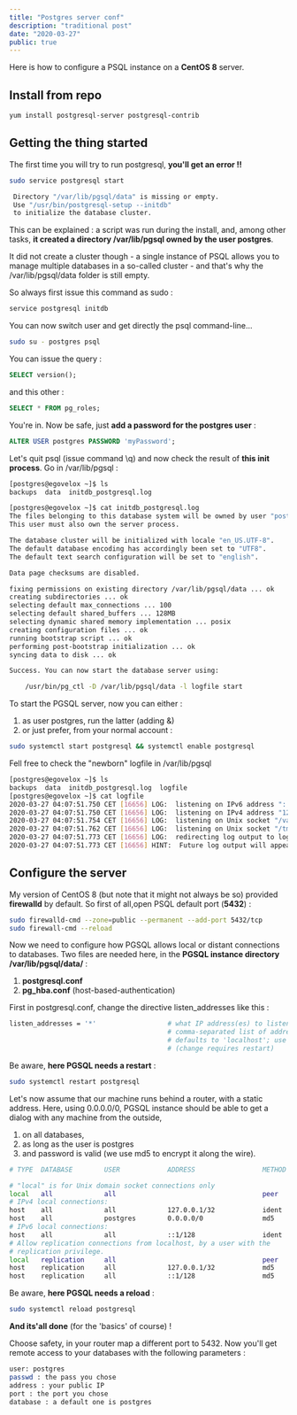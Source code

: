 ```yaml
---
title: "Postgres server conf"
description: "traditional post"
date: "2020-03-27"
public: true
---
```


Here is how to configure a PSQL instance on a **CentOS 8** server.

## Install from repo

```bash
yum install postgresql-server postgresql-contrib
```

## Getting the thing started

The first time you will try to run postgresql, **you'll get an error !!**

```bash
sudo service postgresql start
```

```bash
 Directory "/var/lib/pgsql/data" is missing or empty.
 Use "/usr/bin/postgresql-setup --initdb"
 to initialize the database cluster.
```
This can be explained : a script was run during the install, and, among other tasks, **it created a directory /var/lib/pgsql owned by the user postgres**.

It did not create a cluster though - a single instance of PSQL allows you to manage multiple databases in a so-called cluster - and that's why the /var/lib/pgsql/data folder is still empty.

So always first issue this command as sudo :
```bash
service postgresql initdb
```

You can now switch user and get directly the psql command-line...
```bash
sudo su - postgres psql
```
You can issue the query :
```sql
SELECT version();
```

and this other : 
```sql
SELECT * FROM pg_roles;
```
You're in. Now be safe, just **add a password for the postgres user** :

```sql
ALTER USER postgres PASSWORD 'myPassword';
```

Let's quit psql (issue command \q) and now check the result of **this init process**. Go in /var/lib/pgsql :
```bash
[postgres@egovelox ~]$ ls
backups  data  initdb_postgresql.log

[postgres@egovelox ~]$ cat initdb_postgresql.log
The files belonging to this database system will be owned by user "postgres".
This user must also own the server process.

The database cluster will be initialized with locale "en_US.UTF-8".
The default database encoding has accordingly been set to "UTF8".
The default text search configuration will be set to "english".

Data page checksums are disabled.

fixing permissions on existing directory /var/lib/pgsql/data ... ok
creating subdirectories ... ok
selecting default max_connections ... 100
selecting default shared_buffers ... 128MB
selecting dynamic shared memory implementation ... posix
creating configuration files ... ok
running bootstrap script ... ok
performing post-bootstrap initialization ... ok
syncing data to disk ... ok

Success. You can now start the database server using:

    /usr/bin/pg_ctl -D /var/lib/pgsql/data -l logfile start

```

To start the PGSQL server, now you can either : 

1. as user postgres, run the latter (adding &) 
2. or just prefer, from your normal account :
```bash
sudo systemctl start postgresql && systemctl enable postgresql
```

Fell free to check the "newborn" logfile in /var/lib/pgsql
```bash
[postgres@egovelox ~]$ ls
backups  data  initdb_postgresql.log  logfile
[postgres@egovelox ~]$ cat logfile
2020-03-27 04:07:51.750 CET [16656] LOG:  listening on IPv6 address "::1", port 5432
2020-03-27 04:07:51.750 CET [16656] LOG:  listening on IPv4 address "127.0.0.1", port 5432
2020-03-27 04:07:51.754 CET [16656] LOG:  listening on Unix socket "/var/run/postgresql/.s.PGSQL.5432"
2020-03-27 04:07:51.762 CET [16656] LOG:  listening on Unix socket "/tmp/.s.PGSQL.5432"
2020-03-27 04:07:51.773 CET [16656] LOG:  redirecting log output to logging collector process
2020-03-27 04:07:51.773 CET [16656] HINT:  Future log output will appear in directory "log".
```
## Configure the server

My version of CentOS 8 (but note that it might not always be so) provided **firewalld** by default. So first of all,open PSQL default port (**5432**) : 

```bash
sudo firewalld-cmd --zone=public --permanent --add-port 5432/tcp 
sudo firewall-cmd --reload
```

Now we need to configure how PGSQL allows local or distant connections to databases. Two files are needed here, in the **PGSQL instance directory /var/lib/pgsql/data/** : 

1. **postgresql.conf**
2. **pg_hba.conf** (host-based-authentication)

First in postgresql.conf, change the directive listen_addresses like this :
```bash
listen_addresses = '*'                  # what IP address(es) to listen on;
                                        # comma-separated list of addresses;
                                        # defaults to 'localhost'; use '*' for all
                                        # (change requires restart)
```

Be aware, **here PGSQL needs a restart** : 

```bash
sudo systemctl restart postgresql
```


Let's now assume that our machine runs behind a router, with a static address.
Here, using 0.0.0.0/0, PGSQL instance should be able to get a dialog with any machine from the outside, 

1. on all databases, 
2. as long as the user is postgres 
3. and password is valid (we use md5 to encrypt it along the wire).

```bash
# TYPE  DATABASE        USER            ADDRESS                 METHOD

# "local" is for Unix domain socket connections only
local   all             all                                     peer
# IPv4 local connections:
host    all             all             127.0.0.1/32            ident
host    all             postgres        0.0.0.0/0               md5
# IPv6 local connections:
host    all             all             ::1/128                 ident
# Allow replication connections from localhost, by a user with the
# replication privilege.
local   replication     all                                     peer
host    replication     all             127.0.0.1/32            md5
host    replication     all             ::1/128                 md5
```

Be aware, **here PGSQL needs a reload** : 
```bash
sudo systemctl reload postgresql
```

**And its'all done** (for the 'basics' of course) ! 

Choose safety, in your router map a different port to 5432. Now you'll get remote access to your databases with the following parameters : 

```bash
user: postgres
passwd : the pass you chose
address : your public IP
port : the port you chose
database : a default one is postgres
```




